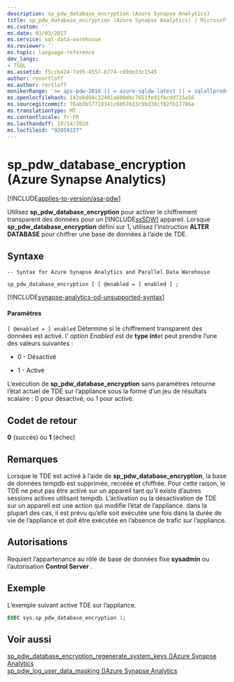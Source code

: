 ```yaml
---
description: sp_pdw_database_encryption (Azure Synapse Analytics)
title: sp_pdw_database_encryption (Azure Synapse Analytics) | Microsoft Docs
ms.custom: ''
ms.date: 03/03/2017
ms.service: sql-data-warehouse
ms.reviewer: ''
ms.topic: language-reference
dev_langs:
- TSQL
ms.assetid: f5ccb424-7a95-4557-b774-c69de33c1545
author: ronortloff
ms.author: rortloff
monikerRange: '>= aps-pdw-2016 || = azure-sqldw-latest || = sqlallproducts-allversions'
ms.openlocfilehash: 142ebd04c32491a800dbc7651fe91fbcdd715a56
ms.sourcegitcommit: 76ab3b57718341c6057613c9bd38cf82fb17786e
ms.translationtype: MT
ms.contentlocale: fr-FR
ms.lasthandoff: 10/14/2020
ms.locfileid: "92059227"
---
```

# <a name="sp_pdw_database_encryption-azure-synapse-analytics"></a>sp_pdw_database_encryption (Azure Synapse Analytics)
[!INCLUDE[applies-to-version/asa-pdw](../../includes/applies-to-version/asa-pdw.md)]

  Utilisez **sp_pdw_database_encryption** pour activer le chiffrement transparent des données pour un [!INCLUDE[ssSDW](../../includes/sssdw-md.md)] appareil. Lorsque **sp_pdw_database_encryption** défini sur 1, utilisez l’instruction **ALTER DATABASE** pour chiffrer une base de données à l’aide de TDE.  
  
## <a name="syntax"></a>Syntaxe  
  
```syntaxsql  
-- Syntax for Azure Synapse Analytics and Parallel Data Warehouse  
  
sp_pdw_database_encryption [ [ @enabled = ] enabled ] ;  
```  

[!INCLUDE[synapse-analytics-od-unsupported-syntax](../../includes/synapse-analytics-od-unsupported-syntax.md)]

#### <a name="parameters"></a>Paramètres  
`[ @enabled = ] enabled` Détermine si le chiffrement transparent des données est activé. l' *option Enabled* est de **type int**et peut prendre l’une des valeurs suivantes :  
  
-   0 - Désactivé  
  
-   1 - Activé  
  
 L’exécution de **sp_pdw_database_encryption** sans paramètres retourne l’état actuel de TDE sur l’appliance sous la forme d’un jeu de résultats scalaire : 0 pour désactivé, ou 1 pour activé.  
  
## <a name="return-code-values"></a>Codet de retour  
 **0** (succès) ou **1** (échec)  
  
## <a name="remarks"></a>Remarques  
 Lorsque le TDE est activé à l’aide de **sp_pdw_database_encryption**, la base de données tempdb est supprimée, recréée et chiffrée. Pour cette raison, le TDE ne peut pas être activé sur un appareil tant qu’il existe d’autres sessions actives utilisant tempdb. L’activation ou la désactivation de TDE sur un appareil est une action qui modifie l’état de l’appliance. dans la plupart des cas, il est prévu qu’elle soit exécutée une fois dans la durée de vie de l’appliance et doit être exécutée en l’absence de trafic sur l’appliance.  
  
## <a name="permissions"></a>Autorisations  
 Requiert l’appartenance au rôle de base de données fixe **sysadmin** ou l’autorisation **Control Server** .  
  
## <a name="example"></a>Exemple  
 L’exemple suivant active TDE sur l’appliance.  
  
```sql  
EXEC sys.sp_pdw_database_encryption 1;  
```  
  
## <a name="see-also"></a>Voir aussi  
 [sp_pdw_database_encryption_regenerate_system_keys &#40;&#41;Azure Synapse Analytics ](../../relational-databases/system-stored-procedures/sp-pdw-database-encryption-regenerate-system-keys-sql-data-warehouse.md)   
 [sp_pdw_log_user_data_masking &#40;&#41;Azure Synapse Analytics ](../../relational-databases/system-stored-procedures/sp-pdw-log-user-data-masking-sql-data-warehouse.md)  
  
  
